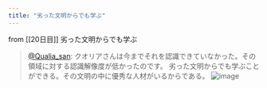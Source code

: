 ```yaml
---
title: "劣った文明からでも学ぶ"
---
```


from [[20日目]]
劣った文明からでも学ぶ
> [@Qualia_san](https://twitter.com/Qualia_san/status/1592545858272526336?s=20&t=MEMMEFunMNJ_5RYKaSlwFw): クオリアさんは今までそれを認識できていなかった。その領域に対する認識解像度が低かったのです。
> 劣った文明からでも学ぶことができる。その文明の中に優秀な人材がいるからである。
> ![image](https://pbs.twimg.com/media/Fhnb31dUcAARXEj.jpg)

